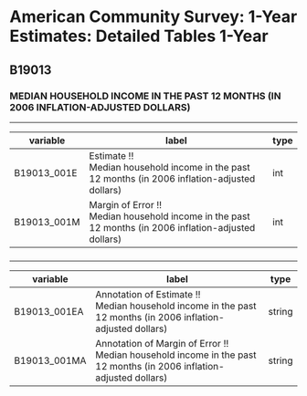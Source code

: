 # American Community Survey: 1-Year Estimates: Detailed Tables 1-Year

## B19013

### MEDIAN HOUSEHOLD INCOME IN THE PAST 12 MONTHS (IN 2006 INFLATION-ADJUSTED DOLLARS)

___

| variable | label | type |
| ----- | ----- | ----- |
| B19013_001E | Estimate !!<br>Median household income in the past 12 months (in 2006 inflation-adjusted dollars) | int |
| B19013_001M | Margin of Error !!<br>Median household income in the past 12 months (in 2006 inflation-adjusted dollars) | int |
### 

___

| variable | label | type |
| ----- | ----- | ----- |
| B19013_001EA | Annotation of Estimate !!<br>Median household income in the past 12 months (in 2006 inflation-adjusted dollars) | string |
| B19013_001MA | Annotation of Margin of Error !!<br>Median household income in the past 12 months (in 2006 inflation-adjusted dollars) | string |


